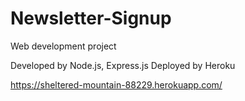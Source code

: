 # Newsletter-Signup
Web development project

Developed by Node.js, Express.js 
Deployed by Heroku

https://sheltered-mountain-88229.herokuapp.com/
